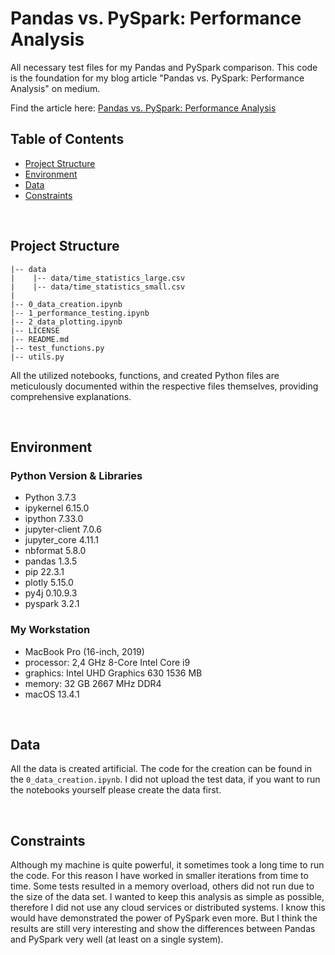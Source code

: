 # Pandas vs. PySpark: Performance Analysis
All necessary test files for my Pandas and PySpark comparison. This code is the foundation for my blog article "Pandas vs. PySpark: Performance Analysis" on medium.

Find the article here: [Pandas vs. PySpark: Performance Analysis](https://medium.com/)


## Table of Contents

- [Project Structure](#project-structure)
- [Environment](#environment)
- [Data](#data)
- [Constraints](#constraints)

<br>

## Project Structure

```
|-- data
|    |-- data/time_statistics_large.csv
|    |-- data/time_statistics_small.csv
|
|-- 0_data_creation.ipynb
|-- 1_performance_testing.ipynb
|-- 2_data_plotting.ipynb
|-- LICENSE
|-- README.md
|-- test_functions.py
|-- utils.py
```

All the utilized notebooks, functions, and created Python files are meticulously documented within the respective files themselves, providing comprehensive explanations.

<br>

## Environment

### Python Version & Libraries

- Python 3.7.3
- ipykernel                     6.15.0
- ipython                       7.33.0
- jupyter-client                7.0.6 
- jupyter_core                  4.11.1
- nbformat                      5.8.0
- pandas                        1.3.5
- pip                           22.3.1
- plotly                        5.15.0
- py4j                          0.10.9.3
- pyspark                       3.2.1


### My Workstation

- MacBook Pro (16-inch, 2019)
- processor: 2,4 GHz 8-Core Intel Core i9
- graphics: Intel UHD Graphics 630 1536 MB
- memory: 32 GB 2667 MHz DDR4
- macOS 13.4.1 

<br>

## Data
All the data is created artificial. The code for the creation can be found in the `0_data_creation.ipynb`.
I did not upload the test data, if you want to run the notebooks yourself please create the data first.

<br>

## Constraints
Although my machine is quite powerful, it sometimes took a long time to run the code. For this reason I have worked in smaller iterations from time to time. Some tests resulted in a memory overload, others did not run due to the size of the data set. 
I wanted to keep this analysis as simple as possible, therefore I did not use any cloud services or distributed systems. I know this would have demonstrated the power of PySpark even more. But I think the results are still very interesting and show the differences between Pandas and PySpark very well (at least on a single system).
